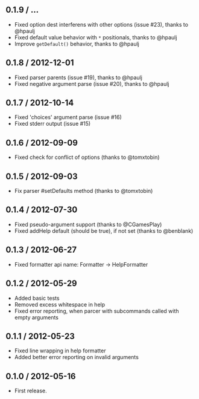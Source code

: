 0.1.9 / ...
------------------

* Fixed option dest interferens with other options (issue #23), thanks to @hpaulj
* Fixed default value behavior with `*` positionals, thanks to @hpaulj
* Improve `getDefault()` behavior, thanks to @hpaulj


0.1.8 / 2012-12-01
------------------

* Fixed parser parents (issue #19), thanks to @hpaulj
* Fixed negative argument parse (issue #20), thanks to @hpaulj


0.1.7 / 2012-10-14
------------------

* Fixed 'choices' argument parse (issue #16)
* Fixed stderr output (issue #15)


0.1.6 / 2012-09-09
------------------

* Fixed check for conflict of options (thanks to @tomxtobin)


0.1.5 / 2012-09-03
------------------

* Fix parser #setDefaults method (thanks to @tomxtobin)


0.1.4 / 2012-07-30
------------------

* Fixed pseudo-argument support (thanks to @CGamesPlay)
* Fixed addHelp default (should be true), if not set (thanks to @benblank)


0.1.3 / 2012-06-27
------------------

* Fixed formatter api name: Formatter -> HelpFormatter


0.1.2 / 2012-05-29
------------------

* Added basic tests
* Removed excess whitespace in help
* Fixed error reporting, when parcer with subcommands
  called with empty arguments


0.1.1 / 2012-05-23
------------------

* Fixed line wrapping in help formatter
* Added better error reporting on invalid arguments


0.1.0 / 2012-05-16
------------------

* First release.
